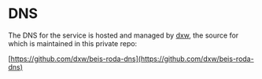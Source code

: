 # DNS

The DNS for the service is hosted and managed by [dxw](https://dxw.com), the
source for which is maintained in this private repo:

[https://github.com/dxw/beis-roda-dns](https://github.com/dxw/beis-roda-dns)
